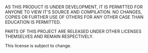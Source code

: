 AS THIS PRODUCT IS UNDER DEVELOPMENT, IT IS PERMITTED FOR ANYONE TO VIEW IT'S SOURCE AND COMPILATION.
NO CHANGES, COPIES OR FURTHER USE OF OTHERS FOR ANY OTHER CASE THAN EDUCATION IS PERMITTED.

PARTS OF THIS PROJECT ARE RELEASED UNDER OTHER LICENSES THEMSELVES AND REMAIN RESPECTIVELY.

This license is subject to change.